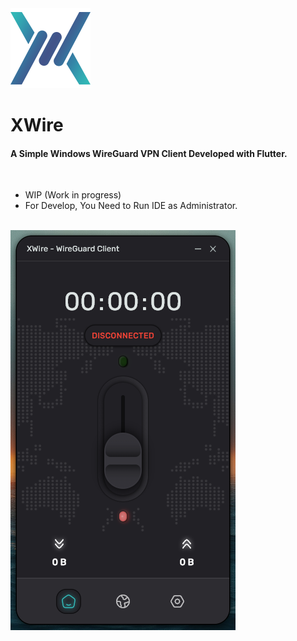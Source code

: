 <img width="128" src="images/logo.png"/>

<h1>XWire</h1>

<h4>A Simple Windows WireGuard VPN Client Developed with Flutter.</h4>

</br>

* WIP (Work in progress)
* For Develop, You Need to Run IDE as Administrator.

</br>

<img src="screenshots/image.png"/>